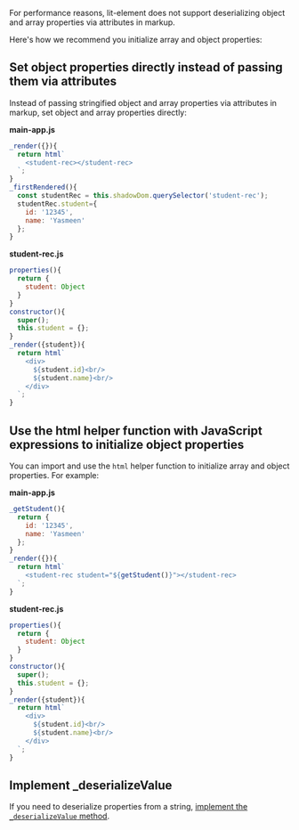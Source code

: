 For performance reasons, lit-element does not support deserializing object and array properties via attributes in markup. 

Here's how we recommend you initialize array and object properties:

## Set object properties directly instead of passing them via attributes

Instead of passing stringified object and array properties via attributes in markup, set object and array properties directly:

**main-app.js**

```js
_render({}){
  return html`
    <student-rec></student-rec>
  `;
}
_firstRendered(){
  const studentRec = this.shadowDom.querySelector('student-rec');
  studentRec.student={
    id: '12345',
    name: 'Yasmeen'
  };
}
```

**student-rec.js**

```js
properties(){
  return { 
    student: Object
  }
}
constructor(){
  super();
  this.student = {};
}
_render({student}){
  return html`
    <div>
      ${student.id}<br/>
      ${student.name}<br/>
    </div>
  `;
}
```

## Use the html helper function with JavaScript expressions to initialize object properties

You can import and use the `html` helper function to initialize array and object properties. For example:

**main-app.js**

```js
_getStudent(){
  return {
    id: '12345',
    name: 'Yasmeen'
  };
}
_render({}){
  return html`
    <student-rec student="${getStudent()}"></student-rec>
  `;
}
```

**student-rec.js**

```js
properties(){
  return { 
    student: Object
  }
}
constructor(){
  super();
  this.student = {};
}
_render({student}){
  return html`
    <div>
      ${student.id}<br/>
      ${student.name}<br/>
    </div>
  `;
}
```

## Implement _deserializeValue

If you need to deserialize properties from a string, [implement the `_deserializeValue` method](https://github.com/Polymer/lit-element/blob/2433ce376521aa8ab5272aa9c12a49ee74ac8c4e/custom_typings/polymer.d.ts#L304).
